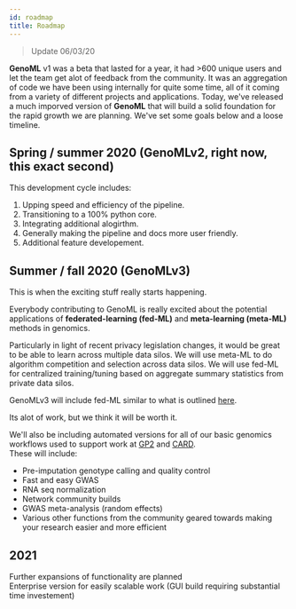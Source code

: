 ```yaml
---
id: roadmap
title: Roadmap  
---
```


> Update 06/03/20

**GenoML** v1 was a beta that lasted for a year, it had >600 unique users and let the team get alot of feedback from the community. It was an aggregation of code we have been using internally for quite some time, all of it coming from a variety of different projects and applications. Today, we've released a much imporved version of **GenoML** that will build a solid foundation for the rapid growth we are planning. We've set some goals below and a loose timeline. 

## Spring / summer 2020 (GenoMLv2, right now, this exact second)
This development cycle includes:
1. Upping speed and efficiency of the pipeline.
2. Transitioning to a 100% python core.
3. Integrating additional alogirthm.
4. Generally making the pipeline and docs more user friendly.
5. Additional feature developement. 

## Summer / fall 2020 (GenoMLv3)
This is when the exciting stuff really starts happening.

Everybody contributing to GenoML is really excited about the potential applications of **federated-learning (fed-ML)** and **meta-learning (meta-ML)** methods in genomics.

Particularly in light of recent privacy legislation changes, it would be great to be able to learn across multiple data silos.
We will use meta-ML to do algorithm competition and selection across data silos.
We will use fed-ML for centralized training/tuning based on aggregate summary statistics from private data silos.

GenoMLv3 will include fed-ML similar to what is outlined [here](https://arxiv.org/pdf/1902.01046.pdf). 

Its alot of work, but we think it will be worth it.

We'll also be including automated versions for all of our basic genomics workflows used to support work at [GP2]() and [CARD]().  
These will include:
* Pre-imputation genotype calling and quality control
* Fast and easy GWAS
* RNA seq normalization
* Network community builds
* GWAS meta-analysis (random effects)
* Various other functions from the community geared towards making your research easier and more efficient

## 2021
Further expansions of functionality are planned  
Enterprise version for easily scalable work (GUI build requiring substantial time investement)
